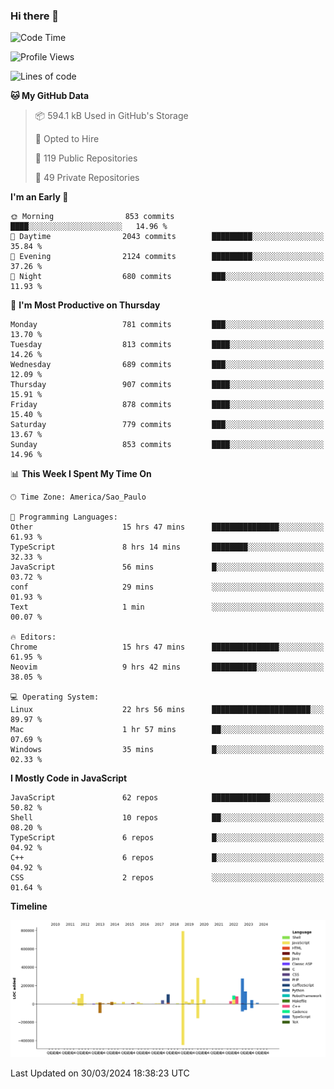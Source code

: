 ### Hi there 👋

<!--START_SECTION:waka-->
![Code Time](http://img.shields.io/badge/Code%20Time-5%2C812%20hrs%2045%20mins-blue)

![Profile Views](http://img.shields.io/badge/Profile%20Views-1-blue)

![Lines of code](https://img.shields.io/badge/From%20Hello%20World%20I%27ve%20Written-2.4%20million%20lines%20of%20code-blue)

**🐱 My GitHub Data** 

> 📦 594.1 kB Used in GitHub's Storage 
 > 
> 💼 Opted to Hire
 > 
> 📜 119 Public Repositories 
 > 
> 🔑 49 Private Repositories 
 > 
**I'm an Early 🐤** 

```text
🌞 Morning                853 commits         ████░░░░░░░░░░░░░░░░░░░░░   14.96 % 
🌆 Daytime                2043 commits        █████████░░░░░░░░░░░░░░░░   35.84 % 
🌃 Evening                2124 commits        █████████░░░░░░░░░░░░░░░░   37.26 % 
🌙 Night                  680 commits         ███░░░░░░░░░░░░░░░░░░░░░░   11.93 % 
```
📅 **I'm Most Productive on Thursday** 

```text
Monday                   781 commits         ███░░░░░░░░░░░░░░░░░░░░░░   13.70 % 
Tuesday                  813 commits         ████░░░░░░░░░░░░░░░░░░░░░   14.26 % 
Wednesday                689 commits         ███░░░░░░░░░░░░░░░░░░░░░░   12.09 % 
Thursday                 907 commits         ████░░░░░░░░░░░░░░░░░░░░░   15.91 % 
Friday                   878 commits         ████░░░░░░░░░░░░░░░░░░░░░   15.40 % 
Saturday                 779 commits         ███░░░░░░░░░░░░░░░░░░░░░░   13.67 % 
Sunday                   853 commits         ████░░░░░░░░░░░░░░░░░░░░░   14.96 % 
```


📊 **This Week I Spent My Time On** 

```text
🕑︎ Time Zone: America/Sao_Paulo

💬 Programming Languages: 
Other                    15 hrs 47 mins      ███████████████░░░░░░░░░░   61.93 % 
TypeScript               8 hrs 14 mins       ████████░░░░░░░░░░░░░░░░░   32.33 % 
JavaScript               56 mins             █░░░░░░░░░░░░░░░░░░░░░░░░   03.72 % 
conf                     29 mins             ░░░░░░░░░░░░░░░░░░░░░░░░░   01.93 % 
Text                     1 min               ░░░░░░░░░░░░░░░░░░░░░░░░░   00.07 % 

🔥 Editors: 
Chrome                   15 hrs 47 mins      ███████████████░░░░░░░░░░   61.95 % 
Neovim                   9 hrs 42 mins       ██████████░░░░░░░░░░░░░░░   38.05 % 

💻 Operating System: 
Linux                    22 hrs 56 mins      ██████████████████████░░░   89.97 % 
Mac                      1 hr 57 mins        ██░░░░░░░░░░░░░░░░░░░░░░░   07.69 % 
Windows                  35 mins             █░░░░░░░░░░░░░░░░░░░░░░░░   02.33 % 
```

**I Mostly Code in JavaScript** 

```text
JavaScript               62 repos            █████████████░░░░░░░░░░░░   50.82 % 
Shell                    10 repos            ██░░░░░░░░░░░░░░░░░░░░░░░   08.20 % 
TypeScript               6 repos             █░░░░░░░░░░░░░░░░░░░░░░░░   04.92 % 
C++                      6 repos             █░░░░░░░░░░░░░░░░░░░░░░░░   04.92 % 
CSS                      2 repos             ░░░░░░░░░░░░░░░░░░░░░░░░░   01.64 % 
```



**Timeline**

![Lines of Code chart](https://raw.githubusercontent.com/jampow/jampow/master/assets/bar_graph.png)


 Last Updated on 30/03/2024 18:38:23 UTC
<!--END_SECTION:waka-->
